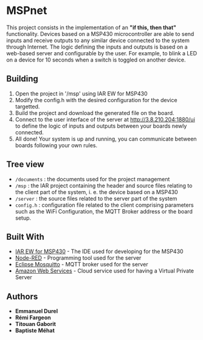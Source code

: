 # MSPnet

This project consists in the implementation of an **"if this, then that"** functionality. Devices based on a MSP430 microcontroller are able to send inputs and receive outputs to any similar device connected to the system through Internet. The logic defining the inputs and outputs is based on a web-based server and configurable by the user. For example, to blink a LED on a device for 10 seconds when a switch is toggled on another device.

## Building

1. Open the project in '/msp' using IAR EW for MSP430
2. Modify the config.h with the desired configuration for the device targetted.
3. Build the project and download the generated file on the board.
4. Connect to the user interface of the server at http://3.8.210.204:1880/ui to define the logic of inputs and outputs between your boards newly connected.
5. All done! Your system is up and running, you can communicate between boards following your own rules. 

## Tree view

* `/documents` : the documents used for the project management
* `/msp` : the IAR project containing the header and source files relating to the client part of the system, i. e. the device based on a MSP430
* `/server` : the source files related to the server part of the system
* `config.h` : configuration file related to the client comprising parameters such as the WiFi Configuration, the MQTT Broker address or the board setup.

## Built With

* [IAR EW for MSP430](https://www.iar.com/products/architectures/iar-embedded-workbench-for-msp430/) - The IDE used for developing for the MSP430
* [Node-RED](https://nodered.org/) - Programming tool used for the server
* [Eclipse Mosquitto](https://mosquitto.org/) - MQTT broker used for the server
* [Amazon Web Services](https://aws.amazon.com/) - Cloud service used for having a Virtual Private Server

## Authors

* **Emmanuel Durel** 
* **Rémi Fargeon**
* **Titouan Gaborit**
* **Baptiste Méhat**
